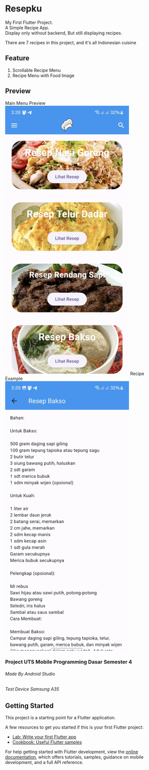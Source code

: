 # Resepku

My First Flutter Project. <br/>
A Simple Recipe App. <br/>
Display only without backend,
But still displaying recipes.

There are 7 recipes in this project,
and it's all Indonesian cuisine

## Feature
1. Scrollable Recipe Menu
2. Recipe Menu with Food Image

## Preview
Main Menu Preview <br/>
<img src="https://github.com/Amee30/Resepku/blob/f28ba1e4474035f89263747eb003b7fb2b8ef58b/assets/preview1.jpg" width="400" />
Recipe Example <br/>
<img src="https://github.com/Amee30/Resepku/blob/f28ba1e4474035f89263747eb003b7fb2b8ef58b/assets/preview2.jpg" width="400" />


### Project UTS Mobile Programming Dasar Semester 4
###### Made By Android Studio
###### Test Device Samsung A35

## Getting Started

This project is a starting point for a Flutter application.

A few resources to get you started if this is your first Flutter project:

- [Lab: Write your first Flutter app](https://docs.flutter.dev/get-started/codelab)
- [Cookbook: Useful Flutter samples](https://docs.flutter.dev/cookbook)

For help getting started with Flutter development, view the
[online documentation](https://docs.flutter.dev/), which offers tutorials,
samples, guidance on mobile development, and a full API reference.
